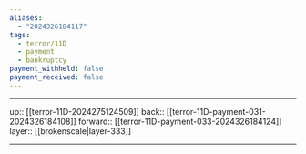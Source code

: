 ```yaml
---
aliases:
  - "2024326184117"
tags:
  - terror/11D
  - payment
  - bankruptcy
payment_withheld: false
payment_received: false
---
```




***

up:: [[terror-11D-2024275124509]]
back:: [[terror-11D-payment-031-2024326184108]]
forward:: [[terror-11D-payment-033-2024326184124]]
layer:: [[brokenscale|layer-333]]

***
